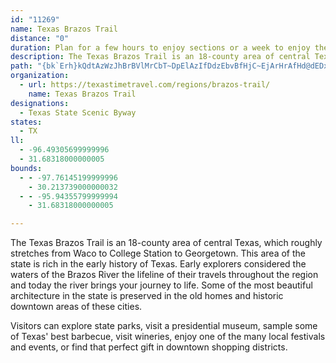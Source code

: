 ```yaml
---
id: "11269"
name: Texas Brazos Trail
distance: "0"
duration: Plan for a few hours to enjoy sections or a week to enjoy the region.
description: The Texas Brazos Trail is an 18-county area of central Texas, which roughly stretches from Waco to College Station to Georgetown. This area of the state is rich in the early history of Texas.
path: "{bk`Erh}kQdtAzWzJhBrBVlMrCbT~DpElAzIfDdzEbvBfHjC~EjArHrAfHd@dEDx^rA|\\`AbgBjGbCZjBj@hEfCbB`B~GxIhBlB`D~BpE~AlC^bh@`F~Y~BpF@hDSlWsDlLkAdlBeItHUni@sC|FG|DP|Ft@zCv@tCfApCxAzTzOfQrM|VdQll@v`@lk@~`@pOfKlm@lb@vPbLpIjGj`Ahp@dPrL~e@d\\}@tB_@~BUxCGrDBhG`@pG`AbGrCzI|FxMbBrEdN`b@di@dqAzPlm@n]f|@nGfQ`R~b@l[hx@~]d{@~]h~@t\\~x@hXzs@b^v|@vHvQ`AjDr@rDxD~WdCfOvBnHxFzPpGnQ|Nd_@lRxd@|ErNlKfXfGrNh_@v~@xHhQbUbj@~GrK~Ypw@jBdE|BxDnT|[t@~AdJfa@d@fChBdHnArD`Ypt@dApBtArBxDbEhSfS`AlAxClIj@`CfCnObOhgAzC~RNjEqAvW@`GxBv\\hAbV`AfErA`EvFhNpBjD~DnDnnB`sAn\\nSxBjBrB`CjBlDrWft@|GdQ~GzR`HlQ|M~_@xTtm@vKdYlHnTfGkIhC}DbC}ElIiJrEsDrF{CzBcAlEmAjDm@~CY`DEth@XhHPpr@Xps@r@pWLbEM~C_@xDm@zDkAfDoApLeGtJoElMyGdFwClIoF`\\uRbCaBxq@up@pFyGnB{DtA_E`AgDpHo[xFiWrQyu@nEySh@uB|CuIrBmFvIiRfsBemEdBsDpBeDnBkClCoCjEsD~XiRnG_GfCuCfD{EbIsM`JcMvEwFlYsZvEmElOgLne@e\\`O_LlPoMjg@ab@bPgK`EaD`HsEz\\}UxEyCzi@e`@jfAap@nsA}y@blAct@~GqD~Ay@pEcBbIyBfKsAbMc@lEJvF^hlAnMfSjBdEXlEDdN_@pc@eCdzBsIz^mAtDYpYy@xlEcP`H]jJyAtgAa^dF_CrJwDdEmC~GiFbR}SzCkCxMaJ|^cUrC{B|D_Ef_@kg@|DwErGqFxFoFhUoQnHmFxGsF{Rk_@iCoF_JgU}Uoj@cA}AqB{AeEsBwGaEqAyAk@cAy@oBwM_k@qEiN_AsDMkAC{AYor@SgFWyB[eBw@aCsM}Xu@aCo@_G@qBdAmV_@aYBgCvA{U@{FeAoVsC}U?uCF_Cb@gGjCeZ|H_bB`@kD`AgF~CaNL{EEeBQeB_E}SuDaQoYoeAqLk`@sN_]gH{QkA{D}BaJiX_pAgGkWuB{H}Mqn@qDqTcF}UiBiHiImVuGsZoIw]oCaI_@{BuGgYbEmArCuA~GsBxg@sQdBu@zAqApAgBrAcD~IsXxAaFfBkFfA_CtPkUjHuKfCaDnCcElAcC^qAd@mCJ_Zh@qFp@{Eb@eBtAoCfOgOrCyBdCqAhp@sStE_BnD_C~@{@`A_BrHaQnD_HnAuAbI_HzZmYnAq@zCw@vYsBhA[tEeCdZgQrEiEdF{DfWyKnCm@jCCvh@vAxZe@hUeAvC?zVfBpQpBvA@|BOt@Q`^iKvDeB~M_IhCuCtEoHvFyMhIoQ~@aBdJmLxD{FpN}UlNaWzGwKhAsAnDkBjr@iLbCy@z@k@fAaAjPgRjMiNbDmEfB_DjCyCvMqQ|CeFtR{_@xDkG|{@_gAeEaFuJuJiByAkFsCyBk@kBY_q@yHaBUw@c@_HiFqSiRoP{OyMsLmHaFcRqKwCyBuHkJwk@ww@cD{E_d@uw@iIoOqb@k_Aod@}y@}CgGoKeWeFaNki@{sAwIuSeXsh@}Tgd@oHaMmPwV{AkD}DiLu^qbAin@yeCeAmF{NgfA_AyFgFmVqAiFeB_FgKqVgHiPgJaSmLs\\q@eEUiCa@uTYyFo@uFwD{TsCoY]oGDiUMoBo@yCm@sBeOcYaL{UwW{h@oXok@uGgLkCoGiLw[sJsV}JqTcIiPiY{m@_NcY}DuHqNqVvgA_LzvBcP|UyAteDjBvGLzlH~EzUHxGIjCWvEaAf]{JdyAua@fiAg\\hEy@lE_@nC?vb@dCfVbBv_AjFxxAbJndA~Fjj@lDnCFlFSvCa@bEeAbEgBf]cStY_PtoDgqBfdA{d@dOmG|U}KbD_C`FkFpMcO|DaDxmAir@tCeB|AmArl@yn@pAgAbNsInC{BxMmO~w@y_AtJ_LfCaDtJaLnCsCtoB_aB`b@}U~C_C~x@ev@dy@we@nDuCz@cApBcDt@iBr@_CfKep@hAqEhV{l@`CgEjB{B`OeOpB{ArBmA|GeChBaA|@q@`CgCPk@pAaAd@k@p@mA~D{J`BeCvAsArBmAtBw@hWsIxH{@v`Ew`@vY{CfeA_KnGuAhmAq_@xC_@xDEhCVrEfAnPzFrDpB`lHlvE`MzHnp@lb@nB|@xC~@jDr@vD^z`@fDxdAtJrDL|DA`DYna@uN|C}@nXuAtGyAhBElA^t@^dAz@^|@dAzE|@lClA`CnBnCvAnChBnGzBpEd`AfiA`sA|_BzGlHnD~BtDhBnPxGnE|ArDl@zD^~DE~Je@dEPbD`@lDdAlEfC~s@`n@zT`RfQnOjBlB`FxDxErClCrAjEzAj\\~IpLnDdQxEpFpBbUvG`IhDvC`B|@XzCfBtDxCfCrCjIlM|IhP~AhDnFnR`Qrp@sMzFoEpCkA`AyJfOsJ~PyDlHuDdJ}JhYyIvWkC`JeFjTiDnMkAlDqDxIiFhKw@dB{CxDeVlX{i@jf@sd@~b@}OnNmL~K_SlSge@di@s]p]mNlOu}AbhBgYzWqJ`KcLtNyIzJyKhNeUbVaRrQwb@xb@_L|Le[~`@iSpYgYdc@yDfFmC~CwH`IeKhJiApAyWbWsBzBul@`y@sLxOsWh^eC~DyFfH_KdOsGfIyE|E_S|PmKtJ}_@d\\}A~AcRbPmOfNyF~GkFhHUJaErF_]le@ah@tq@gg@zq@wBlCqBjBaC`Bwm@`^o]`TuI`D}Cx@gDv@}JlAsJVkUWaj@YeIr@gEl@aIlBuCbAmElBuFtC}|Atz@wXvN{FhDsJtGcDfBsCx@cAPuELkDp@iB`A{@v@xPj[rAfFrSreAdAfE|@fC~C~FpAfBjJ`K`UjWhDpDxV~XjDpE~a@`f@pGfKhDrDbCtBxHjJn@d@zv@~~@rGtIBRVb@~GhJ`O|UvQd[zHnLvRnW\\J|M`PvN~Q~GlI~MtNxQnTxLfPtQpTpRvSbf@`l@vBjD~@tBv@~BfF~VT|ArOdw@`BjFxC`GrLzOfPvRnlA`pAl@xBW|@}y@~`A_D`DmEfDmBlBeDxEqB~CwGpLoOxR}_@~d@{Vj]sA~AkE`Eer@|l@u]|ZqEpEmEbFo^~c@{B~CqgAtuAmZd\\qVx\\iqA``B}AtC{GfTIt@jHxAjGxBdExB~BxAxC~B~D~D|MbQdB`ClAzB~BlFbBjFhB|Jl@dItEx|@ZvD|A`K`AtDfCrH|b@j_AtB~Fh@lBlUnvAtExTnAdH|CdQnHpd@t@jCx@nBnMrVjc@vw@dl@xiAbBzDhBfF~`@lpAnG~P|F`KfBdCdExEjGxGlFhGvP`QbaArdAxJ~Jt^xXnN`L~@^tExEdXp[rKvLbCdDlEtHxWri@hDjExFrFbBlBrDnE~BjDjBzEn@dC~FpXrBhIrCzHjA|CjFjJvFpH~D`F`NnOzK`N`@z@~C~DrDdEnk@nk@h]x\\jg@pg@d]j\\xHhIzMxL|VvQbKtH|IfH`W`RfKxJxP|M|F~ErBzBrUvX|d@zg@tIvIhIpHtMpKhZpW~RvQzAfAlGdDdOzDpZvIzCt@hVdDlARtExAdCpApT|MpQhKxXhNxVdOdGlE|u@zp@jOpN`Aj@lExDvQnPhGfHlEtGpC~ExDvIn_BxzDtOv^pCtEhCzC|D|Dh_CjuBvG|GnEtFfFzI~E~K`G|RfAxCrClFpDbE~ExDdYrNjIzErElD`ErDpFhG|ClEtA~BlXjf@vl@jaAvHtMjDhIbRdi@zBzEvB~DxCrEn\\dd@dGvGpHfGjWrPvYjShj@d]xBlAtBx@zBj@pDd@~EXlCAvGq@hOkCpCUpF?tNrAtEl@~KvBnBr@|Az@xMlLhPnObXbYxNtNb_@v[h\\jZbEfEdItJfLxMtArAzTjMzH`GdC|CrArCbB`G`@jB~BbPZxAjHdU~Mrh@lHhUj@dCd@nCfF~d@~G~f@pAvJh@hGxAr\\F`FcKrxCuBl_@B|APtCLr@dAtDdSpg@x@~Bz@~CpAbIVrCv@p[X`Gp@~Fr@lD~BbHnExKrKbVfQxa@v@`Cx@xDxHnq@`CnXVnJG|Cw@~PAlDTjF~@lG|FjWbAfG`@~EdAjZjCtk@^rCj@lCGVDTdAjFB~BcCpQo@dCmgBhnFgy@vaDgAfDsBlFyBtEiYxh@iCzDiBvBoDrCaCrAkoAje@gDtAqE`Cu_BxeAeb@`WeCrBuEbGog@dt@yArCwBpFaAjEsIlo@W`C_@`GIrDi@t{@WbGiCbT[jB}A`GiAxCsBlEeNvV}BlDm[jm@gCnEcCjDqMpOu@jAiVfZg[tb@mBlCqCxEcCbFeAlCaWhu@uA`F{Kbi@mGr]yClN_Ibc@qDnQcNbv@eClMyA~KiIlc@yByAa@Q{KaIeBeAsASib@hLs\\jK_@Zg@dAgFhNeAd@q@DaFgCaA_@yCe@uC?gRdBcILiFSyD_@}FgAeDeAW@q}@a[uGkAkDY_EEoDLoEb@wkDf`@qDz@uAh@wC`Bsb@~YgHvDgJ`DkKpBqHh@eGJmVHmKl@mThDkf@pIoBf@}DlBa\\nUaCzA_CdAwCdA}Cl@yZpEyg@bPcE`By_Axp@yC|AkChAkCl@qDj@{AJmD@uESe{@gJ{XaGwAQ}zB{T{Q{AkDEiDRsCl@ipAt`@qFr@qu@xCeE^yDlAab@hVoAh@uC|@yCd@oDLaDSuBe@kGmB_Ce@_BG_EFi`AdFcyAlH{w@hFaGp@iDl@yDdAqXrIsmAt`@gx@`WiDrA}SnKebAxg@kl@|Ye]hMcIjC_HnC_f@tPg~Blr@yCh@wEb@uEE{Ee@yo@uLwGaBqDyAiFyC{O_N}DoCyEqBoCs@kCa@uEWgDDeDRs[jDeGLeEQaKy@oj@yCs`FkZwUoCgXmDiUwBubBcN}Ee@aFq@iE_AmN{DuEgBkBmAeBwAyGiIyAyAoDmCsEmBgnAc\\sFsAaOwC{LoCsz@oU_KiDoGcDof@yXuJ}D_eEmiAyFm@iBGoEJkCRiIlBaSdFuOtEuL~CmFfAkB?yASoOmFuBnJ_Lle@oC~LU`A[\\[@gJgCa@c@mEi@uBHiAd@gA|@]`@s@xB{J~g@sFbX{X~vAmAlEeFjIaArCqNhs@yZ|_B_E~Te@lBw@nBg@x@uBbCmNrMuO`PaCfDmBlD_CrFeAbEcLxl@m@zA_ErFwClE{@jD}DhUy@`DcAjCuAfCaN|QqAxB]x@aBlH_P~~@mVxqAs@lCy@zAwD|Eu@zAg@~AyHda@iJrh@sAIwAJeDp@wB?k~@sIgEy@}q@}R_A_@iByA{BmD{@y@iB}@iCy@{@g@cCmBsHgHoEsEq@gAaBeESMo@Kq@DwGlIq@xAyDxUsPl~@irAq`@}E}@e^aFcD{@wYkKeUaGsD[uFTcBb@cE`Bq[hNyGjCaFz@iDPeAEmEm@wCgA_]aO_D_BuR_HaQ{Hi]{NuCg@{AEaCPcM`BeDV{@CmBa@cA]uGcD{OgHwA_A}ByC_Saj@uMw\\cByCmAmAoBsAcMgGiBkBmEaG{BgBcDqAySoGYk@Ak@`FqZ?{@d@_FCe@vAiHbCsNzBcNz@yGv@{GLyCjDqc@x@iHzF}_@RUtAsG`EiNp@eEr@oJVsBhBaKNMPcA[_@mHuB_GmAa@?sf@{Mi{@iViQkE_IgCuD{@u@_@_Cs@uJ_CuGkAkBSkGMoFFmM~@_FLeFb@mCCsLm@oHy@eJmBy_@aKiTsGuWiHqZeJ}TaGcQyFws@oSaPcFe{Buo@aQkFwG{BeNgGyFeDgHuE{J_HeSoOu@}@uO{KuCaC{CyBKYBg@Vc@RGvEDl@PPXF^It@cTxKSTomAjn@ga@bS{j@xYqhA~j@oYbOad@vTaIxEkLzI{K`LeHlJkBlDYVyAhDiDxJaf@|zACv@iAhDcGnQmDrIgEtIwC~EiEtFsEpDk_@jVuIzEcUtM{yAd~@{rAzx@kLtGyIlGcCvBqDbFaBrC}KzV_A]sSiLeEmBczAka@{Dq@aCAkK~AoA@oBMyCs@ij@}OwBiAeA{@gC}C{QmYi@sAc@mBKwAGsANyBbMwt@PmDAyBqBo\\?aFf@yEzAoJxFiZ\\iEQsFg@aD{AmFgL}c@c@_Am@o@eAk@uImCir@wRix@sTiGuBoYsL_AUoFxXi@x@aAx@qA^aCF}Ca@qARsA|@[^m@xAoDdRkBtL_D`Qq@lCaAdBiBfByIfGmBd@yDE{AFaBb@}AdA}@zAa@jA}F~R_BtKy@dDmAjBiBfB{MnKoE~C}OrHwErCgHhIuHnJwD|DgArBgA~AeA`Cy@fD_]xjBcHda@yCtMwAzEuBvFiQ`_@sBxDqA~AkDlDsYbUuR|OaD~CuDdFeE`JyBtH{AzIc@fJUv|@cAh~Bo@dzBD|HK`E?`FN~GNrDrFlz@zAxMfCpLx[z`AxEvNj@~Bl@zDNpC?nGO`Cq@~DeEzOyAlEuBfF{pArkCoClHeAdDmBfIgXb|AeA`HsIde@cJhr@qAbHeBxGgEfLaAxBcAbBqK`VkEzKeBrFq@xAaN`DoDfAqSxHQEsLrAiEDKpAq@zBcFtLmNje@mEtLuB`FcDzEkGxGaG`GODMvjAk\\e@c[W_BMg@M}CeBmAQg@DmARmA`A}DvHgBfCs@l@aBx@{A^sBP_BKiKgCegAq[eWeIklAy\\iQsFqApBoGhIi@~@uGlGokAjcAaCxB_BhB}AbCuArCaArCaWpz@oYoImFkBoi@{NaAK_QB}M_ByCk@aRcJu`@sKgFaBmRmL_Bq@qBGwBP{Ch@oAGaAs@gImIg@w@uD}Jo@_AyBkAuBs@y@MgBKk@?qAVmRzJkAXiTtA{CHqQLqHMaAQoAs@u@y@_GgK}FuHgByDq@y@gEyCqCyAyRuHkDeAuxAsa@qd@uLiNyDk@Yi@e@g@_AwRye@q@{@gAc@oA?gRlLu@Xu@JsH?wAJ{@^oJvFqd@lYeNhJiPhJm@r@aCzJg@bASXuHxESXoAtDuDjCaA^_ACqGaCaASc@?m@TkBtAgA`@qBJ}EDcALiClA_DlBqw@gmBhTsMdA}@lAeB`@_Aj@_CPuBtAec@^qD~C{JXmANwAvCic@nJmoAFsB{@_kANkBXuAl@_BdBgCbEmExA}CXaBj@_HdA}P^uCj@kBhAmBvAwAnLsEvAaAjAuAp@wAt@aDF}@@{DIs@q@gC}EsLwHeTu`@q~@yJuSwJ}T{i@gsAiAaDEkBHaA`@eBj@s@t@k@fLoHl@y@b@iANmA?oA_@qBcYor@Ky@?mCpAyChp@}a@dY_Q{Yas@wYos@iCaFoEsEiAgBi@eAyo@}}AqKqW{AeEsB{Ho@kEyCqi@sOc`@_AeDYoD?sGQ_G_@{Fq@uFcDoQgMag@qFyMq@gG_@_BiYwq@g@iBG{@A_HM_A]uAuHcQ_@kB@u@Hk@^}@rAaApN{GlKmEfByAz@_Bd@sCfCiWBgCS_IBmBViBzAyH`@aGHmDKiBcHgT_KmPsGoQ_GcOtKmg@vMoz@nAaG`DgMr@sBfCsJ|AcDvBeDn@m@nTuPfCgCrDeF`~CwoHfQwb@piBekE~CiJvBeH|Ngk@|p@skCfWgbAxHw[dHiW~Hi[vNge@hSqq@fCkJvG}Rr@yAzA_CfDeDt}DafCtBkBrE{FtBaEzBwGpNqh@zY_eA|g@klBxIc[da@yjAzB}HrBaJrDaRX{BhN{t@~BuI|@kDpAsClAyBxJwNsBmFiA_C{DmEyEuI}AwByDgDyLcIqBqBsh@gm@eUyV{JyLqDaDaHsIuCsEiKmMoFoGsEiEsAyBoA_Eq@sAqUwXkGmIyJcLqA}@sC{@eAe@mAy@yTuWmBaB{D_BgFw@yBg@aAa@sAeAcQoR}@w@kKiFoBqAme@ed@_IgH}b@a^mCsBiCsAuJmIaCaDqDmG}@qCiEiK_LeZaF{OsBqFk@sB_Ga[a@qAw@w@gA_@k@y@{TqSiCkC}BuC}D{FeBwB_CuD_SwViUq^_NcRqBmDkByEcJw`@_B{FuN_a@Cq@m@{BmE{NiYcv@{gA}eDiBoFqA}EmEqRcC}QUsDc@gDsBuMg@_COM}Eea@_BaPKuGx@}[FaCGsC_ZonEsLshBYgGU{EcJkrDsJufEKiH`@i^?gIEmCoM{pCuAg_@{SmfFyc@ugK}\\_cIqIuiBe@qHog@mqF}@{OuEmiAwG{wAaMayCqN_bDiUanFgAwNoD_\\oCqXgPodBmAkR?}B"
organization:
  - url: https://texastimetravel.com/regions/brazos-trail/
    name: Texas Brazos Trail
designations:
  - Texas State Scenic Byway
states:
  - TX
ll:
  - -96.49305699999996
  - 31.68318000000005
bounds:
  - - -97.76145199999996
    - 30.213739000000032
  - - -95.94355799999994
    - 31.68318000000005

---
```


The Texas Brazos Trail is an 18-county area of central Texas, which roughly stretches from Waco to College Station to Georgetown. This area of the state is rich in the early history of Texas. Early explorers considered the waters of the Brazos River the lifeline of their travels throughout the region and today the river brings your journey to life. Some of the most beautiful architecture in the state is preserved in the old homes and historic downtown areas of these cities.

Visitors can explore state parks, visit a presidential museum, sample some of Texas' best barbecue, visit wineries, enjoy one of the many local festivals and events, or find that perfect gift in downtown shopping districts.
